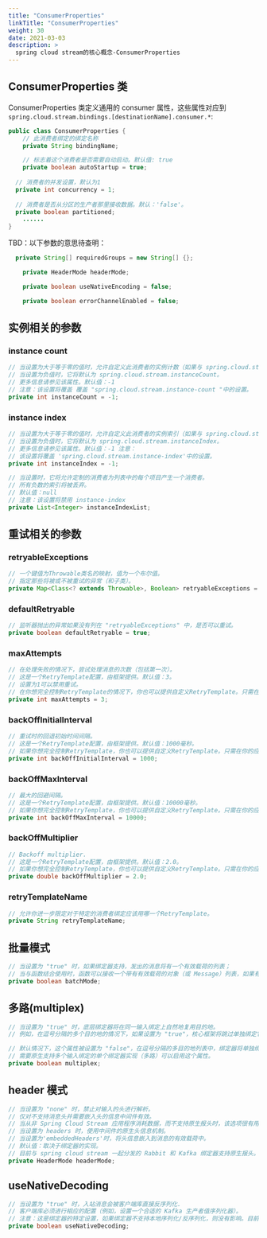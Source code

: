 ```yaml
---
title: "ConsumerProperties"
linkTitle: "ConsumerProperties"
weight: 30
date: 2021-03-03
description: >
  spring cloud stream的核心概念-ConsumerProperties
---
```


## ConsumerProperties 类

ConsumerProperties 类定义通用的 consumer 属性，这些属性对应到 `spring.cloud.stream.bindings.[destinationName].consumer.*`:

```java
public class ConsumerProperties {
	// 此消费者绑定的绑定名称
	private String bindingName;

	// 标志着这个消费者是否需要自动启动。默认值: true
	private boolean autoStartup = true;
  
  // 消费者的并发设置，默认为1
  private int concurrency = 1;
  
  // 消费者是否从分区的生产者那里接收数据。默认：'false'。
  private boolean partitioned;
	......
}
```

TBD：以下参数的意思待查明：

```java
  private String[] requiredGroups = new String[] {};

	private HeaderMode headerMode;

	private boolean useNativeEncoding = false;

	private boolean errorChannelEnabled = false;
```



## 实例相关的参数

### instance count

```java
// 当设置为大于等于零的值时，允许自定义此消费者的实例计数（如果与 spring.cloud.stream.instanceCount 不同）。
// 当设置为负值时，它将默认为 spring.cloud.stream.instanceCount。
// 更多信息请参见该属性。默认值：-1 
// 注意：该设置将覆盖 覆盖 "spring.cloud.stream.instance-count "中的设置。
private int instanceCount = -1;

```



### instance index

```java
// 当设置为大于等于零的值时，允许自定义此消费者的实例索引（如果与 spring.cloud.stream.instanceIndex 不同）。
// 当设置为负值时，它将默认为 spring.cloud.stream.instanceIndex。
// 更多信息请参见该属性。默认值：-1 注意：
// 该设置将覆盖 'spring.cloud.stream.instance-index'中的设置。
private int instanceIndex = -1;

// 当设置时，它将允许定制的消费者为列表中的每个项目产生一个消费者。
// 所有负数的索引将被丢弃。
// 默认值：null 
// 注意：该设置将禁用 instance-index
private List<Integer> instanceIndexList;
```



## 重试相关的参数



### retryableExceptions

```java
// 一个键值为Throwable类名的映射，值为一个布尔值。
// 指定那些将被或不被重试的异常（和子类）。
private Map<Class<? extends Throwable>, Boolean> retryableExceptions = new LinkedHashMap<>();
```

### defaultRetryable

```java
// 监听器抛出的异常如果没有列在 "retryableExceptions" 中，是否可以重试。
private boolean defaultRetryable = true;
```

### maxAttempts

```java
// 在处理失败的情况下，尝试处理消息的次数（包括第一次）。
// 这是一个RetryTemplate配置，由框架提供。默认值：3。
// 设置为1可以禁用重试。
// 在你想完全控制RetryTemplate的情况下，你也可以提供自定义RetryTemplate。只需在你的应用程序配置中把它配置为@Bean。
private int maxAttempts = 3;
```

### backOffInitialInterval

```java
// 重试时的回退初始时间间隔。
// 这是一个RetryTemplate配置，由框架提供。默认值：1000毫秒。
// 如果你想完全控制RetryTemplate，你也可以提供自定义RetryTemplate。只需在你的应用程序配置中把它配置为@Bean。
private int backOffInitialInterval = 1000;
```

### backOffMaxInterval

```java
// 最大的回避间隔。
// 这是一个RetryTemplate配置，由框架提供。默认值：10000毫秒。
// 如果你想完全控制RetryTemplate，你也可以提供自定义RetryTemplate。只需在你的应用程序配置中把它配置为@Bean。
private int backOffMaxInterval = 10000;
```

### backOffMultiplier

```java
// Backoff multiplier.
// 这是一个RetryTemplate配置，由框架提供。默认值：2.0。
// 如果你想完全控制RetryTemplate，你也可以提供自定义RetryTemplate。只需在你的应用程序配置中把它配置为@Bean。
private double backOffMultiplier = 2.0;
```

### retryTemplateName

```java
// 允许你进一步限定对于特定的消费者绑定应该用哪一个RetryTemplate。
private String retryTemplateName;
```



## 批量模式



```java
// 当设置为 "true" 时，如果绑定器支持，发出的消息将有一个有效载荷的列表；
// 当与函数结合使用时，函数可以接收一个带有有效载荷的对象（或 Message）列表，如果有必要的话，有效载荷将被转换。
private boolean batchMode;
```



## 多路(multiplex)



```java
// 当设置为 "true" 时，底层绑定器将在同一输入绑定上自然地复用目的地。
// 例如，在逗号分隔的多个目的地的情况下，如果设置为 "true"，核心框架将跳过单独绑定它们，而是将这一责任委托给绑定器。

// 默认情况下，这个属性被设置为 "false"，在逗号分隔的多目的地列表中，绑定器将单独绑定每个目的地。
// 需要原生支持多个输入绑定的单个绑定器实现（多路）可以启用这个属性。
private boolean multiplex;
```



## header 模式



```java
// 当设置为 "none" 时，禁止对输入的头进行解析。
// 仅对不支持消息头并需要嵌入头的信息中间件有效。
// 当从非 Spring Cloud Stream 应用程序消耗数据，而不支持原生报头时，该选项很有用。
// 当设置为 headers 时，使用中间件的原生头信息机制。
// 当设置为'embeddedHeaders'时，将头信息嵌入到消息的有效载荷中。
// 默认值：取决于绑定器的实现。
// 目前与 spring cloud stream 一起分发的 Rabbit 和 Kafka 绑定器支持原生报头。
private HeaderMode headerMode;
```



## useNativeDecoding



```java
// 当设置为 "true" 时，入站消息会被客户端库直接反序列化.
// 客户端库必须进行相应的配置（例如，设置一个合适的 Kafka 生产者值序列化器）。
// 注意：这是绑定器的特定设置，如果绑定器不支持本地序列化/反序列化，则没有影响。目前只有Kafka绑定器支持它。默认：'false'。
private boolean useNativeDecoding;
```


